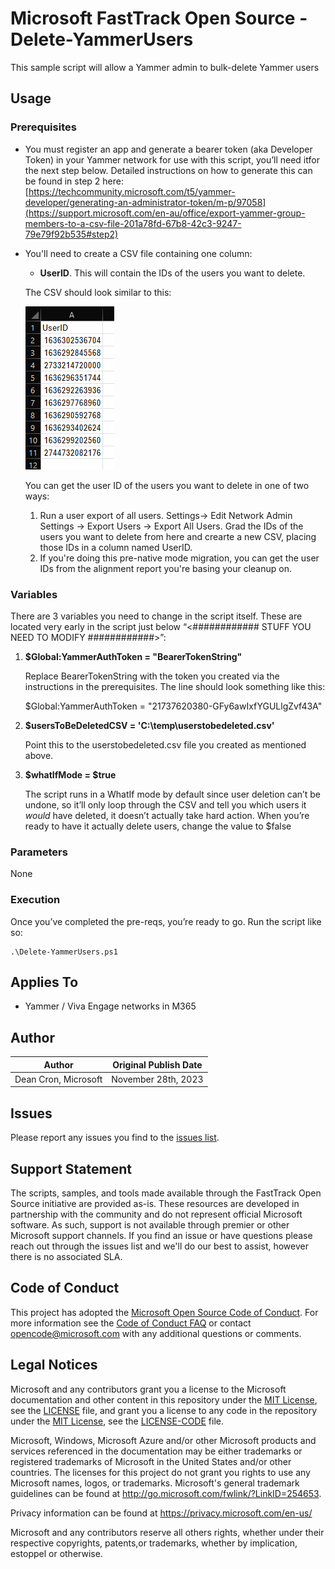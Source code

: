 # Microsoft FastTrack Open Source - Delete-YammerUsers

This sample script will allow a Yammer admin to bulk-delete Yammer users

## Usage

### Prerequisites

- You must register an app and generate a bearer token (aka Developer Token) in your Yammer network for use with this script, you’ll need itfor the next step below. Detailed instructions on how to generate this can be found in step 2 here: [https://techcommunity.microsoft.com/t5/yammer-developer/generating-an-administrator-token/m-p/97058](https://support.microsoft.com/en-au/office/export-yammer-group-members-to-a-csv-file-201a78fd-67b8-42c3-9247-79e79f92b535#step2)

- You'll need to create a CSV file containing one column:
	- **UserID**. This will contain the IDs of the users you want to delete.
 
  The CSV should look similar to this:

  ![CSV format](UserIDSample.png?raw=true "Title")

  You can get the user ID of the users you want to delete in one of two ways:

    1. Run a user export of all users. Settings-> Edit Network Admin Settings -> Export Users -> Export All Users. Grad the IDs of the users you want to delete from here and crearte a new CSV, placing those IDs in a column named UserID.
    2. If you're doing this pre-native mode migration, you can get the user IDs from the alignment report you're basing your cleanup on.

### Variables

There are 3 variables you need to change in the script itself. These are located very early in the script just below “<############    STUFF YOU NEED TO MODIFY    ############>”:

1. **$Global:YammerAuthToken = "BearerTokenString"**

	  Replace BearerTokenString with the token you created via the instructions in the prerequisites. The line should look something like this:

    $Global:YammerAuthToken = "21737620380-GFy6awIxfYGULlgZvf43A"

2. **$usersToBeDeletedCSV = 'C:\temp\userstobedeleted.csv'**
  
    Point this to the userstobedeleted.csv file you created as mentioned above.

3. **$whatIfMode = $true**

   The script runs in a WhatIf mode by default since user deletion can’t be undone, so it’ll only loop through the CSV and tell you which users it *would* have deleted, it doesn’t actually take hard action. When        you’re ready to have it actually delete users, change the value to $false
  
### Parameters

None

### Execution

Once you’ve completed the pre-reqs, you’re ready to go. Run the script like so:

	.\Delete-YammerUsers.ps1

## Applies To

- Yammer / Viva Engage networks in M365

## Author

|Author|Original Publish Date
|----|--------------------------
|Dean Cron, Microsoft|November 28th, 2023|

## Issues

Please report any issues you find to the [issues list](../../../../issues).

## Support Statement

The scripts, samples, and tools made available through the FastTrack Open Source initiative are provided as-is. These resources are developed in partnership with the community and do not represent official Microsoft software. As such, support is not available through premier or other Microsoft support channels. If you find an issue or have questions please reach out through the issues list and we'll do our best to assist, however there is no associated SLA.

## Code of Conduct

This project has adopted the [Microsoft Open Source Code of Conduct](https://opensource.microsoft.com/codeofconduct/).
For more information see the [Code of Conduct FAQ](https://opensource.microsoft.com/codeofconduct/faq/) or
contact [opencode@microsoft.com](mailto:opencode@microsoft.com) with any additional questions or comments.

## Legal Notices

Microsoft and any contributors grant you a license to the Microsoft documentation and other content in this repository under the [MIT License](https://opensource.org/licenses/MIT), see the [LICENSE](LICENSE) file, and grant you a license to any code in the repository under the [MIT License](https://opensource.org/licenses/MIT), see the [LICENSE-CODE](LICENSE-CODE) file.

Microsoft, Windows, Microsoft Azure and/or other Microsoft products and services referenced in the documentation may be either trademarks or registered trademarks of Microsoft in the United States and/or other countries. The licenses for this project do not grant you rights to use any Microsoft names, logos, or trademarks. Microsoft's general trademark guidelines can be found at http://go.microsoft.com/fwlink/?LinkID=254653.

Privacy information can be found at https://privacy.microsoft.com/en-us/

Microsoft and any contributors reserve all others rights, whether under their respective copyrights, patents,or trademarks, whether by implication, estoppel or otherwise.

